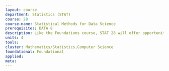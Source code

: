 ```yaml
---
layout: course 
department: Statistics (STAT)
course: 28
course-name: Statistical Methods for Data Science
prerequisites: DATA 8
description: Like the Foundations course, STAT 28 will offer opportunities for students to work with real data and use it to ask questions and draw meaningful conclusions. Using the statistical programming language of R, students will also gain new tools to build on the concepts taught in Foundations of Data Science, which is the only prerequisite to the course.
units: 4
tools: 
cluster: Mathematics/Statistics,Computer Science
foundational: Foundational
applied: 
meta: 
---
```

